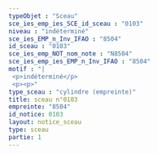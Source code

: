 ```yaml
---
typeObjet : "Sceau"
sce_ies_emp_ies_SCE_id_sceau : "0103"
niveau : "indéterminé"
sce_ies_EMP_n_Inv_IFAO : "8504"
id_sceau : "0103"
sce_ies_emp_NOT_nom_note : "N8504"
sce_ies_emp_ies_EMP_n_Inv_IFAO : "8504"
motif : "|
 <p>indéterminé</p>
 <p><p>"
type_sceau : "cylindre (empreinte)"
title: sceau n°0103
empreinte: "8504"
id_notice: 0103
layout: notice_sceau
type: sceau
partie: 1
---
```

